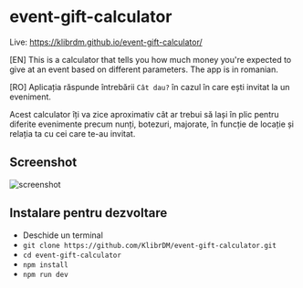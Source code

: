 # event-gift-calculator

Live: https://klibrdm.github.io/event-gift-calculator/

[EN] This is a calculator that tells you how much money you're expected to give at an event based on different parameters. The app is in romanian.

[RO] Aplicația răspunde întrebării `Cât dau?` în cazul în care ești invitat la un eveniment.

Acest calculator îți va zice aproximativ cât ar trebui să lași în plic pentru diferite evenimente precum nunți, botezuri, majorate, în funcție de locație și relația ta cu cei care te-au invitat.

## Screenshot

![screenshot](https://i.imgur.com/15WF26x.jpg)

## Instalare pentru dezvoltare

- Deschide un terminal
- `git clone https://github.com/KlibrDM/event-gift-calculator.git`
- `cd event-gift-calculator`
- `npm install`
- `npm run dev`
